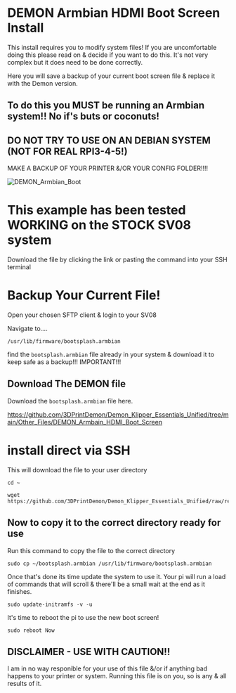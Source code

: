 # DEMON Armbian HDMI Boot Screen Install

This install requires you to modify system files! If you are uncomfortable doing this please read on & decide if you want to do this. It's not very complex but it does need to be done correctly.

Here you will save a backup of your current boot screen file & replace it with the Demon version. 

## To do this you MUST be running an Armbian system!! No if's buts or coconuts! 
## DO NOT TRY TO USE ON AN DEBIAN SYSTEM (NOT FOR REAL RPI3-4-5!)

MAKE A BACKUP OF YOUR PRINTER &/OR YOUR CONFIG FOLDER!!!!

![DEMON_Armbian_Boot](https://github.com/user-attachments/assets/fb98da30-1f13-4490-9dfd-861b4a979488)


# This example has been tested WORKING on the STOCK SV08 system

Download the file by clicking the link or pasting the command into your SSH terminal


# Backup Your Current File!

Open your chosen SFTP client & login to your SV08

Navigate to....
```
/usr/lib/firmware/bootsplash.armbian
```

find the `bootsplash.armbian` file already in your system & download it to keep safe as a backup!!! IMPORTANT!!!

## Download The DEMON file

Download the `bootsplash.armbian` file here.

https://github.com/3DPrintDemon/Demon_Klipper_Essentials_Unified/tree/main/Other_Files/DEMON_Armbain_HDMI_Boot_Screen

# install direct via SSH 

This will download the file to your user directory

```
cd ~

wget https://github.com/3DPrintDemon/Demon_Klipper_Essentials_Unified/raw/refs/heads/main/Other_Files/DEMON_Armbain_HDMI_Boot_Screen/bootsplash.armbian
```

## Now to copy it to the correct directory ready for use

Run this command to copy the file to the correct directory
```
sudo cp ~/bootsplash.armbian /usr/lib/firmware/bootsplash.armbian
```

Once that's done its time update the system to use it. Your pi will run a load of commands that will scroll & there'll be a small wait at the end as it finishes.
```
sudo update-initramfs -v -u
```
It's time to reboot the pi to use the new boot screen!

```
sudo reboot Now
```




## DISCLAIMER - USE WITH CAUTION!!

I am in no way responible for your use of this file &/or if anything bad happens to your printer or system. Running this file is on you, so is any & all results of it.

